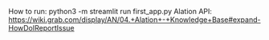 How to run: python3 -m streamlit run first_app.py
Alation API: https://wiki.grab.com/display/AN/04.+Alation+-+Knowledge+Base#expand-HowDoIReportIssue